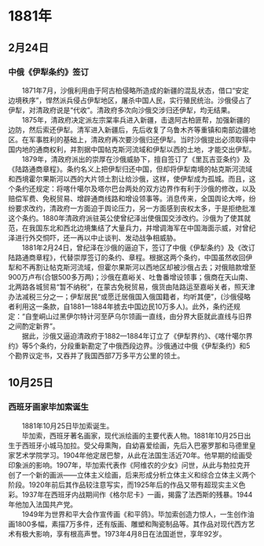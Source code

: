 # 1881年
## 2月24日
### 中俄《伊犁条约》签订
　　1871年7月，沙俄利用由于阿古柏侵略所造成的新疆的混乱状态，借口“安定边境秩序”，悍然派兵侵占伊犁地区，屠杀中国人民，实行殖民统治。沙俄侵占了伊犁，对清政府说是“代收”。清政府多次向沙俄交涉归还伊犁，均无结果。<br>　　1875年，清政府决定派左宗棠率兵进入新疆，击退阿古柏匪帮，加强新疆的边防，然后索还伊犁。清军进入新疆后，先后收复了乌鲁木齐等重镇和南部边疆地区。在军事胜利的基础上，清政府再次要沙俄归还伊犁。当时沙俄提出必须取得中国内地的通商权利，并割据中国帖克斯河流域和伊犁以西的土地，才能交出伊犁。<br>　　1879年，清政府派出的崇厚在沙俄威胁下，擅自签订了《里瓦吉亚条约》及《陆路通商章程》。条约名义上把伊犁归还中国，但却将伊犁南境的帖克斯河流域和西境霍尔果斯河以西的大片领土割让给沙俄，这样，使伊犁成为孤城。而且，这个条约还规定：将喀什噶尔及塔尔巴台两处的双方边界作有利于沙俄的修改，以及赔偿军费、免税贸易、增辟通商线路和增设领事等。消息传来，全国舆论大哗，纷纷要求改约，清政府一方面迫于舆论压力，另一方面感到丧权太多，于是拒绝批准这个条约。1880年清政府派驻英公使曾纪泽出使俄国交涉改约。沙俄为了使其就范，在我国东北和西北边境集结了大量兵力，并增调海军在中国海面示威，对曾纪泽进行外交恫吓，还一再以中止谈判、发动战争相威胁。<br>　　1881年2月24日，曾纪泽在沙俄的逼迫下，签订了中俄《伊犁条约》及《改订陆路通商章程》，代替崇厚签订的条约、章程。根据这两个条约，中国虽然收回伊犁和不再割让帖克斯河流域，但霍尔果斯河以西地区却被沙俄占去；对俄赔款增至900万卢布(合银500多万两)；沙俄在嘉峪关、吐鲁番增设领事；俄商在天山南、北两路各城贸易“暂不纳税”，在蒙古免税贸易，俄货由陆路运至嘉峪关者，照天津办法减税三分之一；伊犁居民“或愿迁居俄国入俄国籍者，均听其便”，(沙俄侵略者利用这一条款，自1881—1884年掳去中国边民10万多人)。此外，条约还规定：“自奎峒山过黑伊尔特计河至萨乌尔领画一直线，由分界大臣就此直线与旧界之间酌定新界”。<br>　　据此，沙俄又逼迫清政府于1882—1884年订立了《伊犁界约》、《喀什噶尔界约》等5个条约，分段重新勘定了中俄西段边界。沙俄通过中俄《伊犁条约》和5个勘界议定书，又吞并了我国西部7万多平方公里的领土。
## 10月25日
### 西班牙画家毕加索诞生
　　1881年10月25日毕加索诞生。<br>　　毕加索，西班牙著名画家，现代派绘画的主要代表人物。1881年10月25日出生于西班牙小城马加拉。受父母熏陶，自幼喜爱绘画，先后入巴塞罗那和马德里皇家艺术学院学习。1904年他定居巴黎，从此在法国生活近70年。他早期的绘画受印象派的影响。1907年，毕加索代表作《阿维农的少女》问世，从此与勃拉克开创了一个新的画派——立体主义绘画，后来形成分析立体主义和综合立体主义两个阶段。1920年前后其作品较注意写实，而1925年后的作品又带有超现实主义色彩。1937年在西班牙内战期间作《格尔尼卡》一画，揭露了法西斯的残暴。1944年他加入法国共产党。<br>　　1949年为世界和平大会作宣传画《和平鸽》。毕加索创造力惊人，一生创作油画1800多幅，素描7万多件，还有版画、雕塑和陶瓷制品等。其作品对现代西方艺术有极大影响，享有根高声誉。1973年4月8日在法国逝世，享年92岁。
<comment/>